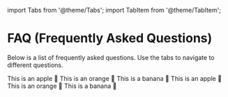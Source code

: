 import Tabs from '@theme/Tabs';
import TabItem from '@theme/TabItem';

# FAQ (Frequently Asked Questions)
Below is a list of frequently asked questions. Use the tabs to navigate to different questions.

<Tabs>
  <TabItem value="1" label="How to set the app as my main launcher?" default>
    This is an apple 🍎
  </TabItem>
  <TabItem value="2" label="How to add new channels?">
    This is an orange 🍊
  </TabItem>
  <TabItem value="3" label="Where is my data stored?">
    This is a banana 🍌
  </TabItem>
  <TabItem value="4" label="Which emulators can Revo Launcher link to?">
    This is an apple 🍎
  </TabItem>
  <TabItem value="5" label="Why is the app crashing in the background?">
    This is an orange 🍊
  </TabItem>
  <TabItem value="6" label="How can I open the debug console?">
    This is a banana 🍌
  </TabItem>
</Tabs>